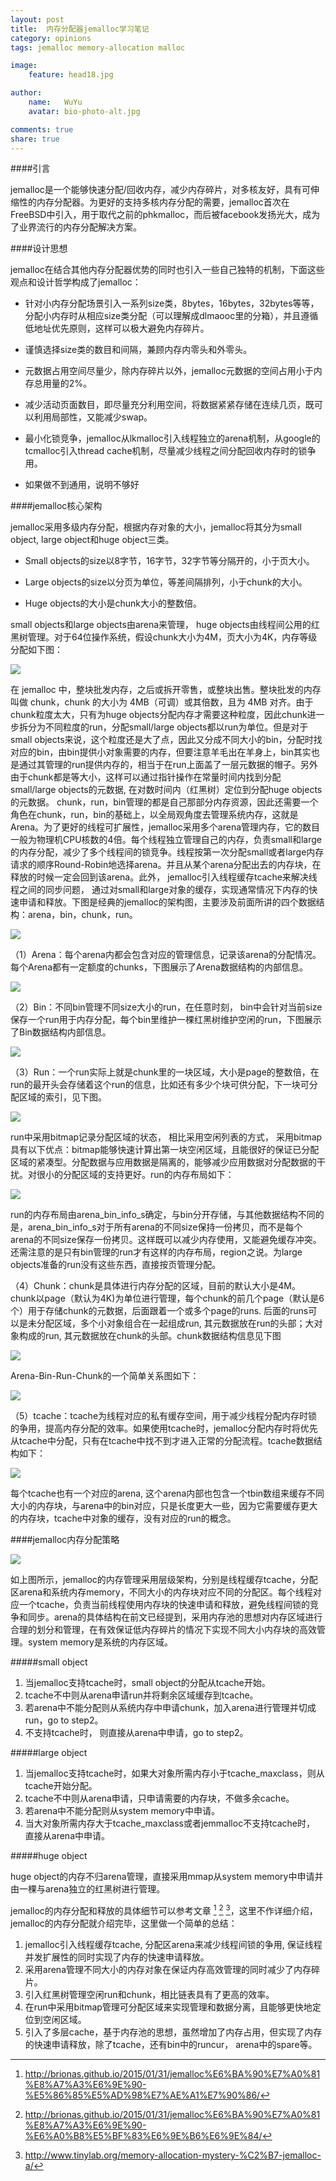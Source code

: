 ```yaml
---
layout: post
title:  内存分配器jemalloc学习笔记
category: opinions
tags: jemalloc memory-allocation malloc

image:
    feature: head18.jpg

author:
    name:   WuYu
    avatar: bio-photo-alt.jpg

comments: true
share: true
---
```


####引言

jemalloc是一个能够快速分配/回收内存，减少内存碎片，对多核友好，具有可伸缩性的内存分配器。为更好的支持多核内存分配的需要，jemalloc首次在FreeBSD中引入，用于取代之前的phkmalloc，而后被facebook发扬光大，成为了业界流行的内存分配解决方案。

####设计思想

jemalloc在结合其他内存分配器优势的同时也引入一些自己独特的机制，下面这些观点和设计哲学构成了jemalloc：

- 针对小内存分配场景引入一系列size类，8bytes，16bytes，32bytes等等，分配小内存时从相应size类分配（可以理解成dlmaooc里的分箱），并且遵循低地址优先原则，这样可以极大避免内存碎片。

- 谨慎选择size类的数目和间隔，兼顾内存内零头和外零头。

- 元数据占用空间尽量少，除内存碎片以外，jemalloc元数据的空间占用小于内存总用量的2%。

- 减少活动页面数目，即尽量充分利用空间，将数据紧紧存储在连续几页，既可以利用局部性，又能减少swap。

- 最小化锁竞争，jemalloc从lkmalloc引入线程独立的arena机制，从google的tcmalloc引入thread cache机制，尽量减少线程之间分配回收内存时的锁争用。

- 如果做不到通用，说明不够好

####jemalloc核心架构

jemalloc采用多级内存分配，根据内存对象的大小，jemalloc将其分为small object, large object和huge object三类。

- Small objects的size以8字节，16字节，32字节等分隔开的，小于页大小。

- Large objects的size以分页为单位，等差间隔排列，小于chunk的大小。

- Huge objects的大小是chunk大小的整数倍。

small objects和large objects由arena来管理， huge objects由线程间公用的红黑树管理。对于64位操作系统，假设chunk大小为4M，页大小为4K，内存等级分配如下图：

![](/images/je1.png)

在 jemalloc 中，整块批发内存，之后或拆开零售，或整块出售。整块批发的内存叫做 chunk，chunk 的大小为 4MB（可调）或其倍数，且为 4MB 对齐。由于chunk粒度太大，只有为huge objects分配内存才需要这种粒度，因此chunk进一步拆分为不同粒度的run，分配small/large objects都以run为单位。但是对于small objects来说，这个粒度还是大了点，因此又分成不同大小的bin，分配时找对应的bin，由bin提供小对象需要的内存，但要注意羊毛出在羊身上，bin其实也是通过其管理的run提供内存的，相当于在run上面盖了一层元数据的帽子。另外由于chunk都是等大小，这样可以通过指针操作在常量时间内找到分配small/large objects的元数据, 在对数时间内（红黑树）定位到分配huge objects的元数据。 chunk，run，bin管理的都是自己那部分内存资源，因此还需要一个角色在chunk，run，bin的基础上，以全局观角度去管理系统内存，这就是Arena。为了更好的线程可扩展性，jemalloc采用多个arena管理内存，它的数目一般为物理机CPU核数的4倍。每个线程独立管理自己的内存，负责small和large的内存分配，减少了多个线程间的锁竞争。线程按第一次分配small或者large内存请求的顺序Round-Robin地选择arena。并且从某个arena分配出去的内存块，在释放的时候一定会回到该arena。此外， jemalloc引入线程缓存tcache来解决线程之间的同步问题， 通过对small和large对象的缓存，实现通常情况下内存的快速申请和释放。下图是经典的jemalloc的架构图，主要涉及前面所讲的四个数据结构：arena，bin，chunk，run。

![](/images/je2.png)

（1）Arena：每个arena内都会包含对应的管理信息，记录该arena的分配情况。每个Arena都有一定额度的chunks，下图展示了Arena数据结构的内部信息。

![](/images/je3.png)

（2）Bin：不同bin管理不同size大小的run，在任意时刻， bin中会针对当前size保存一个run用于内存分配，每个bin里维护一棵红黑树维护空闲的run，下图展示了Bin数据结构内部信息。

![](/images/je4.png)

（3）Run：一个run实际上就是chunk里的一块区域，大小是page的整数倍，在run的最开头会存储着这个run的信息，比如还有多少个块可供分配，下一块可分配区域的索引，见下图。

![](/images/je5.png)

run中采用bitmap记录分配区域的状态， 相比采用空闲列表的方式， 采用bitmap具有以下优点：bitmap能够快速计算出第一块空闲区域，且能很好的保证已分配区域的紧凑型。分配数据与应用数据是隔离的，能够减少应用数据对分配数据的干扰。对很小的分配区域的支持更好。run的内存布局如下：

![](/images/je6.png)

run的内存布局由arena_bin_info_s确定，与bin分开存储，与其他数据结构不同的是，arena_bin_info_s对于所有arena的不同size保持一份拷贝，而不是每个arena的不同size保存一份拷贝。这样既可以减少内存使用，又能避免缓存冲突。还需注意的是只有bin管理的run才有这样的内存布局，region之说。为large objects准备的run没有这些东西，直接按页管理分配。

（4）Chunk：chunk是具体进行内存分配的区域，目前的默认大小是4M。chunk以page（默认为4K)为单位进行管理，每个chunk的前几个page（默认是6个）用于存储chunk的元数据，后面跟着一个或多个page的runs. 后面的runs可以是未分配区域，多个小对象组合在一起组成run, 其元数据放在run的头部；大对象构成的run, 其元数据放在chunk的头部。chunk数据结构信息见下图

![](/images/je7.png)

Arena-Bin-Run-Chunk的一个简单关系图如下：

![](/images/je8.png)

（5）tcache：tcache为线程对应的私有缓存空间，用于减少线程分配内存时锁的争用，提高内存分配的效率。如果使用tcache时，jemalloc分配内存时将优先从tcache中分配，只有在tcache中找不到才进入正常的分配流程。tcache数据结构如下：

![](/images/je10.png)

每个tcache也有一个对应的arena, 这个arena内部也包含一个tbin数组来缓存不同大小的内存块，与arena中的bin对应，只是长度更大一些，因为它需要缓存更大的内存块，tcache中对象的缓存，没有对应的run的概念。

####jemalloc内存分配策略

![](/images/je11.png)

如上图所示，jemalloc的内存管理采用层级架构，分别是线程缓存tcache，分配区arena和系统内存memory，不同大小的内存块对应不同的分配区。每个线程对应一个tcache，负责当前线程使用内存块的快速申请和释放，避免线程间锁的竞争和同步。arena的具体结构在前文已经提到，采用内存池的思想对内存区域进行合理的划分和管理，在有效保证低内存碎片的情况下实现不同大小内存块的高效管理。system memory是系统的内存区域。

#####small object

1. 当jemalloc支持tcache时，small object的分配从tcache开始。
2.  tcache不中则从arena申请run并将剩余区域缓存到tcache。
3.  若arena中不能分配则从系统内存中申请chunk，加入arena进行管理并切成run，go to step2。
4.  不支持tcache时， 则直接从arena中申请，go to step2。

#####large object

1. 当jemalloc支持tcache时，如果大对象所需内存小于tcache_maxclass，则从tcache开始分配。
2.  tcache不中则从arena申请，只申请需要的内存块，不做多余cache。
3.  若arena中不能分配则从system memory中申请。
4.  当大对象所需内存大于tcache_maxclass或者jemmalloc不支持tcache时， 直接从arena中申请。

#####huge object

huge object的内存不归arena管理，直接采用mmap从system memory中申请并由一棵与arena独立的红黑树进行管理。

jemalloc的内存分配和释放的具体细节可以参考文章 [^1] [^2] [^3]，这里不作详细介绍，jemalloc的内存分配就介绍完毕，这里做一个简单的总结：

1. jemalloc引入线程缓存tcache, 分配区arena来减少线程间锁的争用, 保证线程并发扩展性的同时实现了内存的快速申请释放。
2. 采用arena管理不同大小的内存对象在保证内存高效管理的同时减少了内存碎片。
3. 引入红黑树管理空闲run和chunk，相比链表具有了更高的效率。
4. 在run中采用bitmap管理可分配区域来实现管理和数据分离，且能够更快地定位到空闲区域。
5. 引入了多层cache，基于内存池的思想，虽然增加了内存占用，但实现了内存的快速申请释放，除了tcache，还有bin中的runcur， arena中的spare等。

[^1]: <http://brionas.github.io/2015/01/31/jemalloc%E6%BA%90%E7%A0%81%E8%A7%A3%E6%9E%90-%E5%86%85%E5%AD%98%E7%AE%A1%E7%90%86/>

[^2]: <http://brionas.github.io/2015/01/31/jemalloc%E6%BA%90%E7%A0%81%E8%A7%A3%E6%9E%90-%E6%A0%B8%E5%BF%83%E6%9E%B6%E6%9E%84/>

[^3]: <http://www.tinylab.org/memory-allocation-mystery-%C2%B7-jemalloc-a/>
